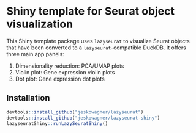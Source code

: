 # Shiny template for Seurat object visualization
This Shiny template package uses `lazyseurat` to visualize Seurat objects that have been converted to a `lazyseurat`-compatible DuckDB. It offers three main app panels:
1. Dimensionality reduction: PCA/UMAP plots
2. Violin plot: Gene expression violin plots
3. Dot plot: Gene expression dot plots

## Installation
```r
devtools::install_github("jeskowagner/lazyseurat")
devtools::install_github("jeskowagner/lazyseurat-shiny")
lazyseuratShiny::runLazySeuratShiny()
```